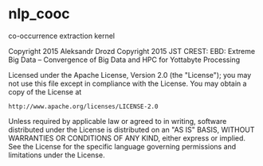 # nlp_cooc
co-occurrence extraction kernel


Copyright 2015 Aleksandr Drozd
Copyright 2015 JST CREST: EBD: Extreme Big Data – Convergence of Big Data and HPC for Yottabyte Processing

Licensed under the Apache License, Version 2.0 (the "License");
you may not use this file except in compliance with the License.
You may obtain a copy of the License at

    http://www.apache.org/licenses/LICENSE-2.0

Unless required by applicable law or agreed to in writing, software
distributed under the License is distributed on an "AS IS" BASIS,
WITHOUT WARRANTIES OR CONDITIONS OF ANY KIND, either express or implied.
See the License for the specific language governing permissions and
limitations under the License.

